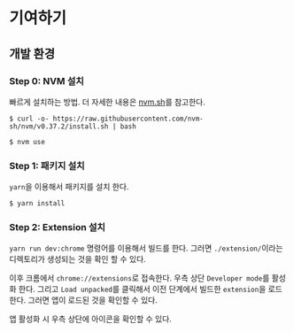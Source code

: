 # 기여하기 

## 개발 환경

### Step 0: NVM 설치

빠르게 설치하는 방법. 더 자세한 내용은 [nvm.sh](https://nvm.sh)를 참고한다.

```shell
$ curl -o- https://raw.githubusercontent.com/nvm-sh/nvm/v0.37.2/install.sh | bash
```

```shell
$ nvm use
```

### Step 1: 패키지 설치

`yarn`을 이용해서 패키지를 설치 한다.

```shell
$ yarn install 
```

### Step 2: Extension 설치

`yarn run dev:chrome` 명령어를 이용해서 빌드를 한다. 그러면 `./extension/`이라는 디렉토리가 생성되는 것을 확인 할 수 있다.

이후 크롬에서 `chrome://extensions`로 접속한다. 우측 상단 `Developer mode`를 활성화 한다. 그리고 `Load unpacked`를 클릭해서 이전 단계에서 빌드한 `extension`을 로드한다. 그러면 앱이 로드된 것을 확인할 수 있다.  

앱 활성화 시 우측 상단에 아이콘을 확인할 수 있다.

